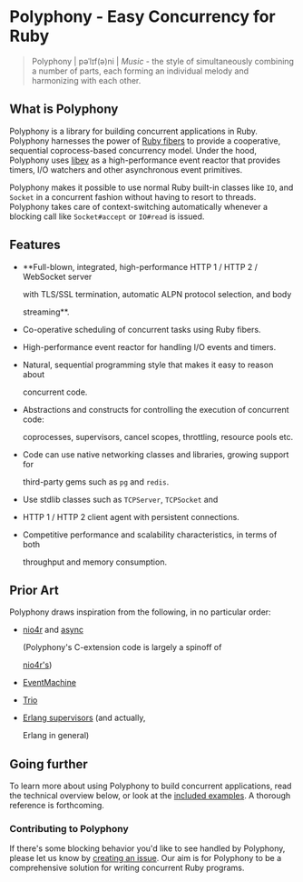 # Polyphony - Easy Concurrency for Ruby

> Polyphony \| pəˈlɪf\(ə\)ni \| _Music_ - the style of simultaneously combining a number of parts, each forming an individual melody and harmonizing with each other.

## What is Polyphony

Polyphony is a library for building concurrent applications in Ruby. Polyphony harnesses the power of [Ruby fibers](https://ruby-doc.org/core-2.5.1/Fiber.html) to provide a cooperative, sequential coprocess-based concurrency model. Under the hood, Polyphony uses [libev](https://github.com/enki/libev) as a high-performance event reactor that provides timers, I/O watchers and other asynchronous event primitives.

Polyphony makes it possible to use normal Ruby built-in classes like `IO`, and `Socket` in a concurrent fashion without having to resort to threads. Polyphony takes care of context-switching automatically whenever a blocking call like `Socket#accept` or `IO#read` is issued.

## Features

* \*\*Full-blown, integrated, high-performance HTTP 1 / HTTP 2 / WebSocket server

  with TLS/SSL termination, automatic ALPN protocol selection, and body

  streaming\*\*.

* Co-operative scheduling of concurrent tasks using Ruby fibers.
* High-performance event reactor for handling I/O events and timers.
* Natural, sequential programming style that makes it easy to reason about

  concurrent code.

* Abstractions and constructs for controlling the execution of concurrent code:

  coprocesses, supervisors, cancel scopes, throttling, resource pools etc.

* Code can use native networking classes and libraries, growing support for

  third-party gems such as `pg` and `redis`.

* Use stdlib classes such as `TCPServer`, `TCPSocket` and 
* HTTP 1 / HTTP 2 client agent with persistent connections.
* Competitive performance and scalability characteristics, in terms of both

  throughput and memory consumption.

## Prior Art

Polyphony draws inspiration from the following, in no particular order:

* [nio4r](https://github.com/socketry/nio4r/) and [async](https://github.com/socketry/async)

  \(Polyphony's C-extension code is largely a spinoff of

  [nio4r's](https://github.com/socketry/nio4r/tree/master/ext)\)

* [EventMachine](https://github.com/eventmachine/eventmachine)
* [Trio](https://trio.readthedocs.io/)
* [Erlang supervisors](http://erlang.org/doc/man/supervisor.html) \(and actually,

  Erlang in general\)

## Going further

To learn more about using Polyphony to build concurrent applications, read the technical overview below, or look at the [included examples](https://github.com/digital-fabric/polyphony/tree/9e0f3b09213156bdf376ef33684ef267517f06e8/examples/README.md). A thorough reference is forthcoming.

### Contributing to Polyphony

If there's some blocking behavior you'd like to see handled by Polyphony, please let us know by [creating an issue](https://github.com/digital-fabric/polyphony/issues). Our aim is for Polyphony to be a comprehensive solution for writing concurrent Ruby programs.

